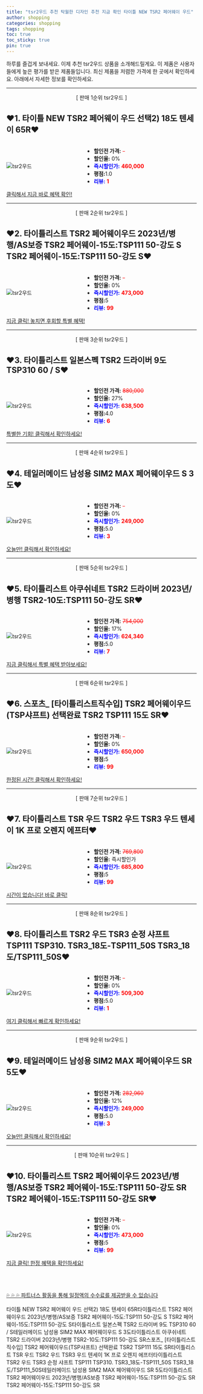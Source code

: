 ```yaml
---
title: "tsr2우드 추천 탁월한 디자인 추천 지금 확인 타이틀 NEW TSR2 페어웨이 우드"
author: shopping
categories: shopping
tags: shopping
toc: true
toc_sticky: true
pin: true
---
```

하루를 즐겁게 보내세요. 이제 추천 tsr2우드 상품을 소개해드릴게요. 이 제품은 사용자들에게 높은 평가를 받은 제품들입니다. 최신 제품을 저렴한 가격에 한 곳에서 확인하세요. 아래에서 자세한 정보를 확인하세요.

---
<p class="toplist" style="margin: 0 auto; display: block; width: fit-content;">[ 판매 1순위 tsr2우드 ]</p>

<h2><strong>❤️1. 타이틀 NEW TSR2 페어웨이 우드 선택2) 18도 텐세이 65R❤️</strong></h2>

<div style="display: flex; align-items: center;">
    <div style="flex: 0.4;">
        <img src="https://thumbnail7.coupangcdn.com/thumbnails/remote/230x230ex/image/vendor_inventory/9787/30e76b7288da4faca349cbe9111aaf77385fb73000ac8ad301557fc2e51c.jpg" alt="tsr2우드" style="max-width: 100%;">
    </div>
    <div style="flex: 0.6; margin-left: 10px;">
        <ul>
            <li><strong>할인전 가격:</strong> <del style="color: red;">-</del></li>
            <li><strong>할인율:</strong> 0%</li>
            <li><span style='color:blue'><strong>즉시할인가:</strong></span> <span style='color:red'><strong>460,000</strong></span></li>
            <li><strong>평점:</strong>1.0</li>
            <li><span style='color:blue'><strong>리뷰:</strong></span> <span style='color:red'><strong>1</strong></span></li>
        </ul>
    </div>
</div>
<div class="center">
    <a href="https://selin100587001.github.io?lptag=AF9450613&subid=githubio&pageKey=7170534070&traceid=V0-153&itemId=18063840461&vendorItemId=85217516362" class="myButton">
        클릭해서 지금 바로 혜택 확인!
    </a>
</div>


---
<p class="toplist" style="margin: 0 auto; display: block; width: fit-content;">[ 판매 2순위 tsr2우드 ]</p>

<h2><strong>❤️2. 타이틀리스트 TSR2 페어웨이우드 2023년/병행/AS보증 TSR2 페어웨이-15도:TSP111 50-강도 S TSR2 페어웨이-15도:TSP111 50-강도 S❤️</strong></h2>

<div style="display: flex; align-items: center;">
    <div style="flex: 0.4;">
        <img src="https://thumbnail7.coupangcdn.com/thumbnails/remote/230x230ex/image/vendor_inventory/1f8a/3d2ab95d5b4856d95300c2a630fdac98b85f683e66a884856c92ebc39152.jpg" alt="tsr2우드" style="max-width: 100%;">
    </div>
    <div style="flex: 0.6; margin-left: 10px;">
        <ul>
            <li><strong>할인전 가격:</strong> <del style="color: red;">-</del></li>
            <li><strong>할인율:</strong> 0%</li>
            <li><span style='color:blue'><strong>즉시할인가:</strong></span> <span style='color:red'><strong>473,000</strong></span></li>
            <li><strong>평점:</strong>5</li>
            <li><span style='color:blue'><strong>리뷰:</strong></span> <span style='color:red'><strong>99</strong></span></li>
        </ul>
    </div>
</div>
<div class="center">
    <a href="https://selin100587001.github.io?lptag=AF9450613&subid=githubio&pageKey=7956589098&traceid=V0-153&itemId=21983996515&vendorItemId=89031597788" class="myButton">
        지금 클릭! 놓치면 후회할 특별 혜택!
    </a>
</div>


---
<p class="toplist" style="margin: 0 auto; display: block; width: fit-content;">[ 판매 3순위 tsr2우드 ]</p>

<h2><strong>❤️3. 타이틀리스트 일본스펙 TSR2 드라이버 9도 TSP310 60 / S❤️</strong></h2>

<div style="display: flex; align-items: center;">
    <div style="flex: 0.4;">
        <img src="https://thumbnail8.coupangcdn.com/thumbnails/remote/230x230ex/image/vendor_inventory/baf4/c98741e99890eb44ae7d9f59066dcade710ec29a7b9b2da78639ac2539a8.jpg" alt="tsr2우드" style="max-width: 100%;">
    </div>
    <div style="flex: 0.6; margin-left: 10px;">
        <ul>
            <li><strong>할인전 가격:</strong> <del style="color: red;">880,000</del></li>
            <li><strong>할인율:</strong> 27%</li>
            <li><span style='color:blue'><strong>즉시할인가:</strong></span> <span style='color:red'><strong>638,500</strong></span></li>
            <li><strong>평점:</strong>4.0</li>
            <li><span style='color:blue'><strong>리뷰:</strong></span> <span style='color:red'><strong>6</strong></span></li>
        </ul>
    </div>
</div>
<div class="center">
    <a href="https://selin100587001.github.io?lptag=AF9450613&subid=githubio&pageKey=7267795079&traceid=V0-153&itemId=18528124179&vendorItemId=84823003817" class="myButton">
        특별한 기회! 클릭해서 확인하세요!
    </a>
</div>


---
<p class="toplist" style="margin: 0 auto; display: block; width: fit-content;">[ 판매 4순위 tsr2우드 ]</p>

<h2><strong>❤️4. 테일러메이드 남성용 SIM2 MAX 페어웨이우드 S 3도❤️</strong></h2>

<div style="display: flex; align-items: center;">
    <div style="flex: 0.4;">
        <img src="https://thumbnail6.coupangcdn.com/thumbnails/remote/230x230ex/image/retail/images/443509281287080-867fbe94-1481-4ae7-a0cf-65ca4c3cf4e7.jpg" alt="tsr2우드" style="max-width: 100%;">
    </div>
    <div style="flex: 0.6; margin-left: 10px;">
        <ul>
            <li><strong>할인전 가격:</strong> <del style="color: red;">-</del></li>
            <li><strong>할인율:</strong> 0%</li>
            <li><span style='color:blue'><strong>즉시할인가:</strong></span> <span style='color:red'><strong>249,000</strong></span></li>
            <li><strong>평점:</strong>5.0</li>
            <li><span style='color:blue'><strong>리뷰:</strong></span> <span style='color:red'><strong>3</strong></span></li>
        </ul>
    </div>
</div>
<div class="center">
    <a href="https://selin100587001.github.io?lptag=AF9450613&subid=githubio&pageKey=8034605173&traceid=V0-153&itemId=22475938945&vendorItemId=89518587942" class="myButton">
        오늘만! 클릭해서 확인하세요!
    </a>
</div>


---
<p class="toplist" style="margin: 0 auto; display: block; width: fit-content;">[ 판매 5순위 tsr2우드 ]</p>

<h2><strong>❤️5. 타이틀리스트 아쿠쉬네트 TSR2 드라이버 2023년/병행 TSR2-10도:TSP111 50-강도 SR❤️</strong></h2>

<div style="display: flex; align-items: center;">
    <div style="flex: 0.4;">
        <img src="https://thumbnail7.coupangcdn.com/thumbnails/remote/230x230ex/image/vendor_inventory/d19c/5e9cdf0ae519740c8bbc48e18f7ec9fae58d4bafc10540596f29c44474e3.jpg" alt="tsr2우드" style="max-width: 100%;">
    </div>
    <div style="flex: 0.6; margin-left: 10px;">
        <ul>
            <li><strong>할인전 가격:</strong> <del style="color: red;">754,000</del></li>
            <li><strong>할인율:</strong> 17%</li>
            <li><span style='color:blue'><strong>즉시할인가:</strong></span> <span style='color:red'><strong>624,340</strong></span></li>
            <li><strong>평점:</strong>5.0</li>
            <li><span style='color:blue'><strong>리뷰:</strong></span> <span style='color:red'><strong>7</strong></span></li>
        </ul>
    </div>
</div>
<div class="center">
    <a href="https://selin100587001.github.io?lptag=AF9450613&subid=githubio&pageKey=6842313373&traceid=V0-153&itemId=16274239356&vendorItemId=90450505583" class="myButton">
        지금 클릭해서 특별 혜택 받아보세요!
    </a>
</div>


---
<p class="toplist" style="margin: 0 auto; display: block; width: fit-content;">[ 판매 6순위 tsr2우드 ]</p>

<h2><strong>❤️6. 스포츠_ [타이틀리스트직수입] TSR2 페어웨이우드(TSP샤프트) 선택완료 TSR2 TSP111 15도 SR❤️</strong></h2>

<div style="display: flex; align-items: center;">
    <div style="flex: 0.4;">
        <img src="https://thumbnail9.coupangcdn.com/thumbnails/remote/230x230ex/image/vendor_inventory/126c/82d7dd54fb811cdd87ea06e0a7be5bae683f497b36af5ac4c29c1de0ccb4.jpg" alt="tsr2우드" style="max-width: 100%;">
    </div>
    <div style="flex: 0.6; margin-left: 10px;">
        <ul>
            <li><strong>할인전 가격:</strong> <del style="color: red;">-</del></li>
            <li><strong>할인율:</strong> 0%</li>
            <li><span style='color:blue'><strong>즉시할인가:</strong></span> <span style='color:red'><strong>650,000</strong></span></li>
            <li><strong>평점:</strong>5</li>
            <li><span style='color:blue'><strong>리뷰:</strong></span> <span style='color:red'><strong>99</strong></span></li>
        </ul>
    </div>
</div>
<div class="center">
    <a href="https://selin100587001.github.io?lptag=AF9450613&subid=githubio&pageKey=8196606635&traceid=V0-153&itemId=23475280546&vendorItemId=90501790740" class="myButton">
        한정된 시간! 클릭해서 확인하세요!
    </a>
</div>


---
<p class="toplist" style="margin: 0 auto; display: block; width: fit-content;">[ 판매 7순위 tsr2우드 ]</p>

<h2><strong>❤️7. 타이틀리스트 TSR 우드 TSR2 우드 TSR3 우드 텐세이 1K 프로 오렌지 에프터❤️</strong></h2>

<div style="display: flex; align-items: center;">
    <div style="flex: 0.4;">
        <img src="https://thumbnail6.coupangcdn.com/thumbnails/remote/230x230ex/image/vendor_inventory/6a07/55160f7c6b5473fe1bcc52abbda2fed521e193998d361d2212ee21f3c62e.jpg" alt="tsr2우드" style="max-width: 100%;">
    </div>
    <div style="flex: 0.6; margin-left: 10px;">
        <ul>
            <li><strong>할인전 가격:</strong> <del style="color: red;">769,800</del></li>
            <li><strong>할인율:</strong> 즉시할인가</li>
            <li><span style='color:blue'><strong>즉시할인가:</strong></span> <span style='color:red'><strong>685,800</strong></span></li>
            <li><strong>평점:</strong>5</li>
            <li><span style='color:blue'><strong>리뷰:</strong></span> <span style='color:red'><strong>99</strong></span></li>
        </ul>
    </div>
</div>
<div class="center">
    <a href="https://selin100587001.github.io?lptag=AF9450613&subid=githubio&pageKey=7515805815&traceid=V0-153&itemId=19702632401&vendorItemId=87089689449" class="myButton">
        시간이 없습니다! 바로 클릭!
    </a>
</div>


---
<p class="toplist" style="margin: 0 auto; display: block; width: fit-content;">[ 판매 8순위 tsr2우드 ]</p>

<h2><strong>❤️8. 타이틀리스트 TSR2 우드 TSR3 순정 샤프트 TSP111 TSP310. TSR3_18도-TSP111_50S TSR3_18도/TSP111_50S❤️</strong></h2>

<div style="display: flex; align-items: center;">
    <div style="flex: 0.4;">
        <img src="https://thumbnail9.coupangcdn.com/thumbnails/remote/230x230ex/image/vendor_inventory/ec68/192cc8c6b211ae42590f5c55a738c22ec2876b94d4eea1653d8105ecf4e9.jpg" alt="tsr2우드" style="max-width: 100%;">
    </div>
    <div style="flex: 0.6; margin-left: 10px;">
        <ul>
            <li><strong>할인전 가격:</strong> <del style="color: red;">-</del></li>
            <li><strong>할인율:</strong> 0%</li>
            <li><span style='color:blue'><strong>즉시할인가:</strong></span> <span style='color:red'><strong>509,300</strong></span></li>
            <li><strong>평점:</strong>5.0</li>
            <li><span style='color:blue'><strong>리뷰:</strong></span> <span style='color:red'><strong>1</strong></span></li>
        </ul>
    </div>
</div>
<div class="center">
    <a href="https://selin100587001.github.io?lptag=AF9450613&subid=githubio&pageKey=7426954907&traceid=V0-153&itemId=19280773955&vendorItemId=86616273629" class="myButton">
        여기 클릭해서 빠르게 확인하세요!
    </a>
</div>


---
<p class="toplist" style="margin: 0 auto; display: block; width: fit-content;">[ 판매 9순위 tsr2우드 ]</p>

<h2><strong>❤️9. 테일러메이드 남성용 SIM2 MAX 페어웨이우드 SR 5도❤️</strong></h2>

<div style="display: flex; align-items: center;">
    <div style="flex: 0.4;">
        <img src="https://thumbnail9.coupangcdn.com/thumbnails/remote/230x230ex/image/retail/images/443480945949718-ae45d02c-1453-4dcb-8cbf-34354264a500.jpg" alt="tsr2우드" style="max-width: 100%;">
    </div>
    <div style="flex: 0.6; margin-left: 10px;">
        <ul>
            <li><strong>할인전 가격:</strong> <del style="color: red;">282,960</del></li>
            <li><strong>할인율:</strong> 12%</li>
            <li><span style='color:blue'><strong>즉시할인가:</strong></span> <span style='color:red'><strong>249,000</strong></span></li>
            <li><strong>평점:</strong>5.0</li>
            <li><span style='color:blue'><strong>리뷰:</strong></span> <span style='color:red'><strong>3</strong></span></li>
        </ul>
    </div>
</div>
<div class="center">
    <a href="https://selin100587001.github.io?lptag=AF9450613&subid=githubio&pageKey=8034605173&traceid=V0-153&itemId=22475938927&vendorItemId=89518587868" class="myButton">
        오늘만! 클릭해서 확인하세요!
    </a>
</div>


---
<p class="toplist" style="margin: 0 auto; display: block; width: fit-content;">[ 판매 10순위 tsr2우드 ]</p>

<h2><strong>❤️10. 타이틀리스트 TSR2 페어웨이우드 2023년/병행/AS보증 TSR2 페어웨이-15도:TSP111 50-강도 SR TSR2 페어웨이-15도:TSP111 50-강도 SR❤️</strong></h2>

<div style="display: flex; align-items: center;">
    <div style="flex: 0.4;">
        <img src="https://thumbnail7.coupangcdn.com/thumbnails/remote/230x230ex/image/vendor_inventory/1f8a/3d2ab95d5b4856d95300c2a630fdac98b85f683e66a884856c92ebc39152.jpg" alt="tsr2우드" style="max-width: 100%;">
    </div>
    <div style="flex: 0.6; margin-left: 10px;">
        <ul>
            <li><strong>할인전 가격:</strong> <del style="color: red;">-</del></li>
            <li><strong>할인율:</strong> 0%</li>
            <li><span style='color:blue'><strong>즉시할인가:</strong></span> <span style='color:red'><strong>473,000</strong></span></li>
            <li><strong>평점:</strong>5</li>
            <li><span style='color:blue'><strong>리뷰:</strong></span> <span style='color:red'><strong>99</strong></span></li>
        </ul>
    </div>
</div>
<div class="center">
    <a href="https://selin100587001.github.io?lptag=AF9450613&subid=githubio&pageKey=7956589098&traceid=V0-153&itemId=21983996526&vendorItemId=89031597859" class="myButton">
        지금 클릭! 한정 혜택을 확인하세요!
    </a>
</div>

<br><br><br>[💦 💦 💦 파트너스 활동을 통해 일정액의 수수료를 제공받을 수 있습니다](https://link.coupang.com/a/bcpT2c)<br><br>타이틀 NEW TSR2 페어웨이 우드 선택2) 18도 텐세이 65R타이틀리스트 TSR2 페어웨이우드 2023년/병행/AS보증 TSR2 페어웨이-15도:TSP111 50-강도 S TSR2 페어웨이-15도:TSP111 50-강도 S타이틀리스트 일본스펙 TSR2 드라이버 9도 TSP310 60 / S테일러메이드 남성용 SIM2 MAX 페어웨이우드 S 3도타이틀리스트 아쿠쉬네트 TSR2 드라이버 2023년/병행 TSR2-10도:TSP111 50-강도 SR스포츠_ [타이틀리스트직수입] TSR2 페어웨이우드(TSP샤프트) 선택완료 TSR2 TSP111 15도 SR타이틀리스트 TSR 우드 TSR2 우드 TSR3 우드 텐세이 1K 프로 오렌지 에프터타이틀리스트 TSR2 우드 TSR3 순정 샤프트 TSP111 TSP310. TSR3_18도-TSP111_50S TSR3_18도/TSP111_50S테일러메이드 남성용 SIM2 MAX 페어웨이우드 SR 5도타이틀리스트 TSR2 페어웨이우드 2023년/병행/AS보증 TSR2 페어웨이-15도:TSP111 50-강도 SR TSR2 페어웨이-15도:TSP111 50-강도 SR